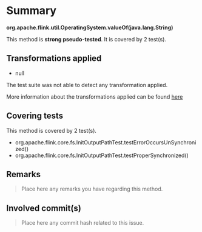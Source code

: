 # Summary
**org.apache.flink.util.OperatingSystem.valueOf(java.lang.String)**

This method is **strong pseudo-tested**.
It is covered by 2 test(s). 


## Transformations applied

- null


The test suite was not able to detect any transformation applied.

More information about the transformations applied can be found [here](https://github.com/STAMP-project/pitest-descartes)

## Covering tests
This method is covered by 2 test(s).
* org.apache.flink.core.fs.InitOutputPathTest.testErrorOccursUnSynchronized()
* org.apache.flink.core.fs.InitOutputPathTest.testProperSynchronized()


## Remarks
> Place here any remarks you have regarding this method.

## Involved commit(s)

> Place here any commit hash related to this issue.
